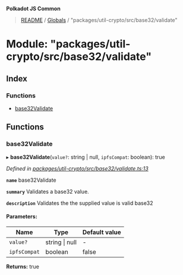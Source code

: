 **Polkadot JS Common**

> [README](../README.md) / [Globals](../globals.md) / "packages/util-crypto/src/base32/validate"

# Module: "packages/util-crypto/src/base32/validate"

## Index

### Functions

* [base32Validate](_packages_util_crypto_src_base32_validate_.md#base32validate)

## Functions

### base32Validate

▸ **base32Validate**(`value?`: string \| null, `ipfsCompat`: boolean): true

*Defined in [packages/util-crypto/src/base32/validate.ts:13](https://github.com/polkadot-js/common/blob/c366e637/packages/util-crypto/src/base32/validate.ts#L13)*

**`name`** base32Validate

**`summary`** Validates a base32 value.

**`description`** 
Validates the the supplied value is valid base32

#### Parameters:

Name | Type | Default value |
------ | ------ | ------ |
`value?` | string \| null | - |
`ipfsCompat` | boolean | false |

**Returns:** true
